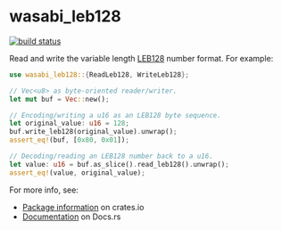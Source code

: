 # wasabi_leb128
[![build status](https://travis-ci.com/danleh/wasabi_leb128.svg?branch=master)](https://travis-ci.com/danleh/wasabi_leb128)

Read and write the variable length [LEB128](https://en.wikipedia.org/wiki/LEB128) number format. For example:

```Rust
use wasabi_leb128::{ReadLeb128, WriteLeb128};

// Vec<u8> as byte-oriented reader/writer.
let mut buf = Vec::new();

// Encoding/writing a u16 as an LEB128 byte sequence.
let original_value: u16 = 128;
buf.write_leb128(original_value).unwrap();
assert_eq!(buf, [0x80, 0x01]);

// Decoding/reading an LEB128 number back to a u16.
let value: u16 = buf.as_slice().read_leb128().unwrap();
assert_eq!(value, original_value);
```

For more info, see: 
- [Package information](https://crates.io/crates/wasabi_leb128) on crates.io
- [Documentation](https://docs.rs/wasabi_leb128/) on Docs.rs
